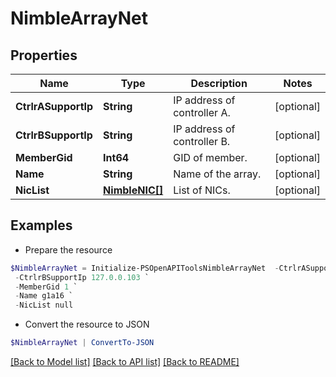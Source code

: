 # NimbleArrayNet
## Properties

Name | Type | Description | Notes
------------ | ------------- | ------------- | -------------
**CtrlrASupportIp** | **String** | IP address of controller A. | [optional] 
**CtrlrBSupportIp** | **String** | IP address of controller B. | [optional] 
**MemberGid** | **Int64** | GID of member. | [optional] 
**Name** | **String** | Name of the array. | [optional] 
**NicList** | [**NimbleNIC[]**](NimbleNIC.md) | List of NICs. | [optional] 

## Examples

- Prepare the resource
```powershell
$NimbleArrayNet = Initialize-PSOpenAPIToolsNimbleArrayNet  -CtrlrASupportIp 127.0.0.102 `
 -CtrlrBSupportIp 127.0.0.103 `
 -MemberGid 1 `
 -Name g1a16 `
 -NicList null
```

- Convert the resource to JSON
```powershell
$NimbleArrayNet | ConvertTo-JSON
```

[[Back to Model list]](../README.md#documentation-for-models) [[Back to API list]](../README.md#documentation-for-api-endpoints) [[Back to README]](../README.md)

